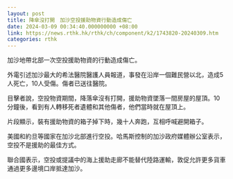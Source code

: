 ```yaml
---
layout: post
title: 降傘沒打開　加沙空投援助物資行動造成傷亡
date: 2024-03-09 00:34:40.000000000 +08:00
link: https://news.rthk.hk/rthk/ch/component/k2/1743820-20240309.htm
categories: rthk
---
```


加沙地帶北部一次空投援助物資的行動造成傷亡。

外電引述加沙最大的希法醫院醫護人員報道，事發在沿岸一個難民營以北，造成5人死亡，10人受傷。傷者已送往醫院。

目擊者說，空投物資期間，降落傘沒有打開，援助物資墜落一間房屋的屋頂。10分鐘後，看到有人轉移死者遺體和其他傷者，他們當時就在屋頂上。

片段顯示，裝有援助物資的箱子掉下時，幾十人奔跑，互相呼喊避開箱子。

美國和約旦等國家在加沙北部進行空投。哈馬斯控制的加沙政府媒體辦公室表示，空投不是援助的最佳方式。

聯合國表示，空投或提議中的海上援助走廊不能替代陸路運輸，敦促允許更多貨車通過更多邊境口岸抵達加沙。
